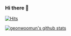 ### Hi there 👋

<!--
**geonwoomun/geonwoomun** is a ✨ _special_ ✨ repository because its `README.md` (this file) appears on your GitHub profile.

Here are some ideas to get you started:

- 🔭 I’m currently working on ...
- 🌱 I’m currently learning ...
- 👯 I’m looking to collaborate on ...
- 🤔 I’m looking for help with ...
- 💬 Ask me about ...
- 📫 How to reach me: ...
- 😄 Pronouns: ...
- ⚡ Fun fact: ...
-->
[![Hits](https://hits.seeyoufarm.com/api/count/incr/badge.svg?url=https%3A%2F%2Fgithub.com%2Fgeonwoomun&count_bg=%231AFFC3&title_bg=%23B965F8&icon=react.svg&icon_color=%2393BAF6&title=%EB%B0%A9%EB%AC%B8%EC%9E%90%EC%88%98&edge_flat=false)](https://hits.seeyoufarm.com)

[![geonwoomun's github stats](https://github-readme-stats.vercel.app/api?username=geonwoomun)](https://github.com/geonwoomun/github-readme-stats)
